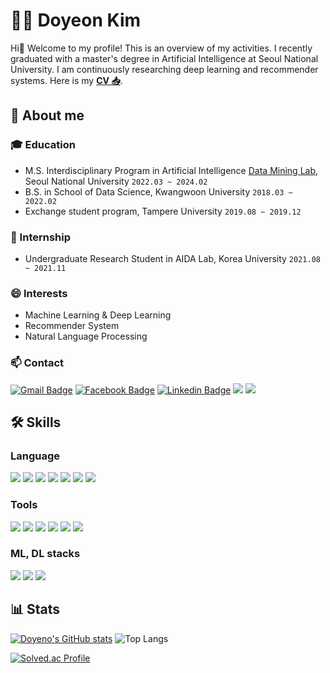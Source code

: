 # :woman_technologist: Doyeon Kim

Hi👋 Welcome to my profile! This is an overview of my activities. 
I recently graduated with a master's degree in Artificial Intelligence at Seoul National University.
I am continuously researching deep learning and recommender systems.
Here is my [**CV 📥**](https://github.com/yammayamm/CV/blob/main/CV_240221.pdf).
<!-- [![Hits](https://hits.seeyoufarm.com/api/count/incr/badge.svg?url=https%3A%2F%2Fgithub.com%2Fyammayamm&count_bg=%2379C83D&title_bg=%23555555&icon=&icon_color=%23E7E7E7&title=hits&edge_flat=false)](https://hits.seeyoufarm.com)-->

## 🔭 About me

### :mortar_board: Education
- M.S. Interdisciplinary Program in Artificial Intelligence [Data Mining Lab](https://datalab.snu.ac.kr/), Seoul National University `2022.03 ~ 2024.02`
- B.S. in School of Data Science, Kwangwoon University `2018.03 ~ 2022.02`
- Exchange student program, Tampere University `2019.08 ~ 2019.12`

### 💼 Internship
- Undergraduate Research Student in AIDA Lab, Korea University `2021.08 ~ 2021.11`

### 😄 Interests
- Machine Learning & Deep Learning
- Recommender System
- Natural Language Processing

### 📫 Contact

[![Gmail Badge](https://img.shields.io/badge/-Gmail-c14438?style=flat-square&logo=Gmail&logoColor=white&link=mailto:kdy0902ysh@gmail.com)](mailto:kdy0902ysh@gmail.com) 
[![Facebook Badge](https://img.shields.io/badge/-Facebook-1877f2?style=flat-square&logo=facebook&logoColor=white&link=https://www.facebook.com/profile.php?id=100023429447769)](https://www.facebook.com/profile.php?id=100023429447769) 
[![Linkedin Badge](https://img.shields.io/badge/-LinkedIn-blue?style=flat-square&logo=Linkedin&logoColor=white&link=https://www.linkedin.com/in/doyeon-kim-65a04a264)](https://www.linkedin.com/in/doyeon-kim-65a04a264)
<a href="https://blog.naver.com/ai-techblog"><img src="https://img.shields.io/badge/Blog-green?style=flat-square&logo=Blogger&logoColor=white"/></a>
<a href="https://velog.io/@yammayamm"><img src="https://img.shields.io/badge/Tech%20Blog-11B48A?style=flat-square&logo=Vimeo&logoColor=white&link=https://velog.io/@yammayamm"/></a>

<!--
[![Github Badge](https://img.shields.io/badge/-Github-000?style=flat-square&logo=Github&logoColor=white&link=http://git-awards.com/users/yunho0130)](http://git-awards.com/users/yunho0130)
[![Google Scholar Badge](https://img.shields.io/badge/-Scholar-4285f4?style=flat-square&logo=google-scholar&logoColor=white&link=https://scholar.google.com/citations?hl=en&user=MiHTvZQAAAAJ)](https://scholar.google.com/citations?hl=en&user=MiHTvZQAAAAJ) 
[![Youtube Badge](https://img.shields.io/badge/Youtube-ff0000?style=flat-square&logo=youtube&link=https://www.youtube.com/c/myh0130)](https://www.youtube.com/c/myh0130) 
[![Instagram Badge](https://img.shields.io/badge/-Instagram-dd2a7b?style=flat-square&logo=instagram&logoColor=white&link=https://www.instagram.com/yunho.m88/)](https://www.instagram.com/yunho.m88/) 
[![Brunch Badge](https://img.shields.io/badge/-Brunch-000?style=flat-square&link=https://brunch.co.kr/@maengdev)](https://brunch.co.kr/@maengdev) 
[![Naver Badge](https://img.shields.io/badge/-NAVER-green?style=flat-square&link=https://search.naver.com/search.naver?sm=top_hty&fbm=0&ie=utf8&query=%EB%A7%B9%EC%9C%A4%ED%98%B8)](https://search.naver.com/search.naver?sm=top_hty&fbm=0&ie=utf8&query=%EB%A7%B9%EC%9C%A4%ED%98%B8)
[![Tistory Badge](https://img.shields.io/badge/-Tistory-orange?style=flat-square&link=http://maengdev.tistory.com/)](http://maengdev.tistory.com/) -->

## 🛠️ Skills

### Language

<img src="https://img.shields.io/badge/Python-3776AB?style=flat-square&logo=Python&logoColor=white"/> <img src="https://img.shields.io/badge/MySQL-003B57?style=flat-square&logo=MySQL&logoColor=white"/>
<img src="https://img.shields.io/badge/C-A8B9CC?style=flat-square&logo=C&logoColor=white"/>
<img src="https://img.shields.io/badge/R-007ACC?style=flat-square&logo=R&logoColor=white"/>
<img src="https://img.shields.io/badge/HTML5-E34F26?style=flat-square&logo=HTML5&logoColor=white"/>
<img src="https://img.shields.io/badge/CSS3-1572B6?style=flat-square&logo=CSS3&logoColor=white"/>
<img src="https://img.shields.io/badge/Swift-F05138?style=flat-square&logo=Swift&logoColor=white"/>

### Tools

<img src="https://img.shields.io/badge/Git-F05032?style=flat-square&logo=Git&logoColor=white"/> <img src="https://img.shields.io/badge/Visual Studio Code-3776AB?style=flat-square&logo=Visual Studio Code&logoColor=white"/>
<img src="https://img.shields.io/badge/Google Colab-F9AB00?style=flat-square&logo=Google Colab&logoColor=white"/>
<img src="https://img.shields.io/badge/Jupyter-F37626?style=flat-square&logo=Jupyter&logoColor=white"/>
<img src="https://img.shields.io/badge/Android Studio-3DDC84?style=flat-square&logo=Android Studio&logoColor=white"/>
<img src="https://img.shields.io/badge/Tableau-E97627?style=flat-square&logo=Tableau&logoColor=white"/>


### ML, DL stacks

<img src="https://img.shields.io/badge/PyTorch-EE4C2C?style=flat-square&logo=PyTorch&logoColor=white"/> <img src="https://img.shields.io/badge/TensorFlow-FF6F00?style=flat-square&logo=Tensorflow&logoColor=white"/>
<img src="https://img.shields.io/badge/scikit-learn-F7931E?style=flat-square&logo=scikit-learn&logoColor=white"/>

## 📊 Stats

[![Doyeno's GitHub stats](https://github-readme-stats.vercel.app/api?username=yammayamm)](https://github.com/yammayamm/github-readme-stats)
![Top Langs](https://github-readme-stats.vercel.app/api/top-langs/?username=yammayamm&layout=compact)

[![Solved.ac Profile](http://mazassumnida.wtf/api/v2/generate_badge?boj=ed0902)](https://solved.ac/ed0902/)
